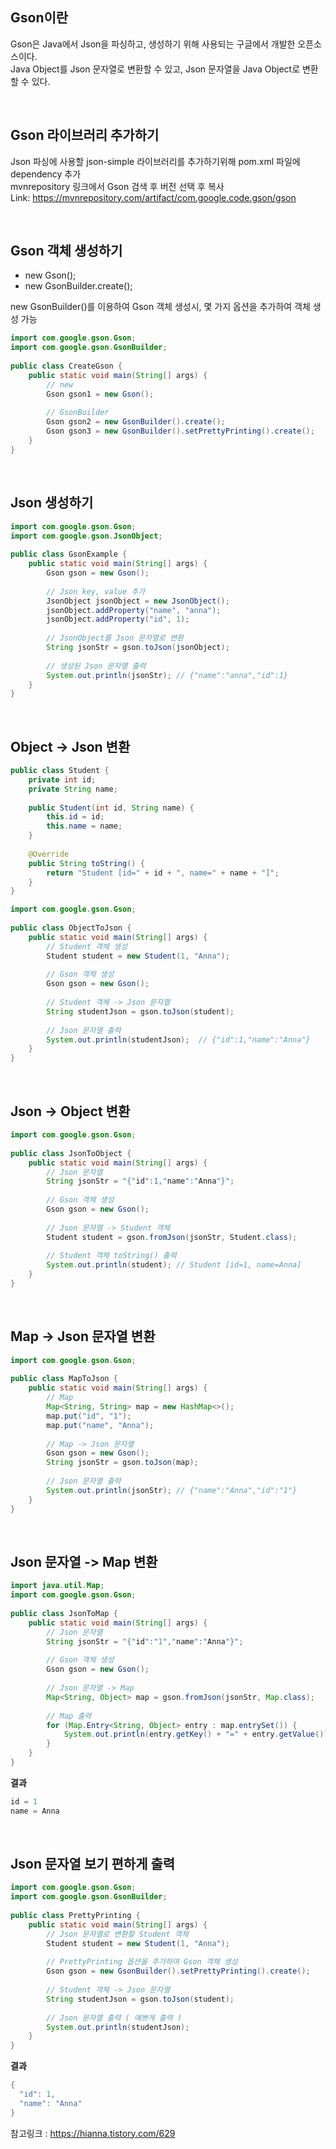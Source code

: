 ## Gson이란
Gson은 Java에서 Json을 파싱하고, 생성하기 위해 사용되는 구글에서 개발한 오픈소스이다.<br>
Java Object를 Json 문자열로 변환할 수 있고, Json 문자열을 Java Object로 변환할 수 있다.

<br>

## Gson 라이브러리 추가하기
Json 파싱에 사용할 json-simple 라이브러리를 추가하기위해 pom.xml 파일에 dependency 추가<br>
mvnrepository 링크에서 Gson 검색 후 버전 선택 후 복사<br>
Link: https://mvnrepository.com/artifact/com.google.code.gson/gson

<br>

## Gson 객체 생성하기
- new Gson();
- new GsonBuilder.create();

new GsonBuilder()를 이용하여 Gson 객체 생성시, 몇 가지 옵션을 추가하여 객체 생성 가능
```java
import com.google.gson.Gson;
import com.google.gson.GsonBuilder;
 
public class CreateGson {
    public static void main(String[] args) {
        // new
        Gson gson1 = new Gson();
 
        // GsonBuilder
        Gson gson2 = new GsonBuilder().create();
        Gson gson3 = new GsonBuilder().setPrettyPrinting().create();
    }
}
```

<br>

## Json 생성하기
```java
import com.google.gson.Gson;
import com.google.gson.JsonObject;
 
public class GsonExample {
    public static void main(String[] args) {
        Gson gson = new Gson();
 
        // Json key, value 추가
        JsonObject jsonObject = new JsonObject();
        jsonObject.addProperty("name", "anna");
        jsonObject.addProperty("id", 1);
 
        // JsonObject를 Json 문자열로 변환
        String jsonStr = gson.toJson(jsonObject);
 
        // 생성된 Json 문자열 출력
        System.out.println(jsonStr); // {"name":"anna","id":1} 
    }
}
```

<br>

## Object -> Json 변환
```java
public class Student {
    private int id;
    private String name;
 
    public Student(int id, String name) {
        this.id = id;
        this.name = name;
    }
 
    @Override
    public String toString() {
        return "Student [id=" + id + ", name=" + name + "]";
    }
}
```
```java
import com.google.gson.Gson;
 
public class ObjectToJson {
    public static void main(String[] args) {
        // Student 객체 생성
        Student student = new Student(1, "Anna");
 
        // Gson 객체 생성
        Gson gson = new Gson();
 
        // Student 객체 -> Json 문자열
        String studentJson = gson.toJson(student);
 
        // Json 문자열 출력
        System.out.println(studentJson);  // {"id":1,"name":"Anna"}
    }
}
```

<br>

## Json -> Object 변환
```java
import com.google.gson.Gson;
 
public class JsonToObject {
    public static void main(String[] args) {
        // Json 문자열
        String jsonStr = "{"id":1,"name":"Anna"}";
 
        // Gson 객체 생성
        Gson gson = new Gson();
 
        // Json 문자열 -> Student 객체
        Student student = gson.fromJson(jsonStr, Student.class);
 
        // Student 객체 toString() 출력
        System.out.println(student); // Student [id=1, name=Anna]
    }
}
```

<br>

## Map -> Json 문자열 변환
```java
import com.google.gson.Gson;
 
public class MapToJson {
    public static void main(String[] args) {
        // Map
        Map<String, String> map = new HashMap<>();
        map.put("id", "1");
        map.put("name", "Anna");
 
        // Map -> Json 문자열
        Gson gson = new Gson();
        String jsonStr = gson.toJson(map);
 
        // Json 문자열 출력
        System.out.println(jsonStr); // {"name":"Anna","id":"1"}
    }
}
```

<br>

## Json 문자열 -> Map 변환
```java
import java.util.Map;
import com.google.gson.Gson;
 
public class JsonToMap {
    public static void main(String[] args) {
        // Json 문자열
        String jsonStr = "{"id":"1","name":"Anna"}";
 
        // Gson 객체 생성
        Gson gson = new Gson();
 
        // Json 문자열 -> Map
        Map<String, Object> map = gson.fromJson(jsonStr, Map.class);
 
        // Map 출력
        for (Map.Entry<String, Object> entry : map.entrySet()) {
            System.out.println(entry.getKey() + "=" + entry.getValue());
        }
    }
}
```
**결과**
```java
id = 1
name = Anna
```

<br>

## Json 문자열 보기 편하게 출력
```java
import com.google.gson.Gson;
import com.google.gson.GsonBuilder;
 
public class PrettyPrinting {
    public static void main(String[] args) {
        // Json 문자열로 변환할 Student 객체
        Student student = new Student(1, "Anna");
 
        // PrettyPrinting 옵션을 추가하여 Gson 객체 생성
        Gson gson = new GsonBuilder().setPrettyPrinting().create();
 
        // Student 객체 -> Json 문자열
        String studentJson = gson.toJson(student);
 
        // Json 문자열 출력 ( 예쁘게 출력 )
        System.out.println(studentJson);
    }
}
```
**결과**
```java
{
  "id": 1,
  "name": "Anna"
}
```

참고링크 : https://hianna.tistory.com/629
